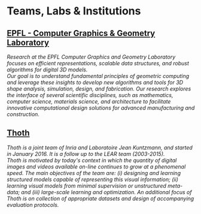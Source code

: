 # Teams, Labs & Institutions

## [EPFL - Computer Graphics & Geometry Laboratory](https://lgg.epfl.ch/research.php)
_Research at the EPFL Computer Graphics and Geometry Laboratory focuses on efficient representations, scalable data structures, and robust algorithms for digital 3D models. 
<br/>Our goal is to understand fundamental principles of geometric computing and leverage these insights to develop new algorithms and tools for 3D shape analysis, simulation, design, and fabrication. Our research explores the interface of several scientific disciplines, such as mathematics, computer science, materials science, and architecture to facilitate innovative computational design solutions for advanced manufacturing and construction._

## [Thoth](https://lear.inrialpes.fr/research.php)
_Thoth is a joint team of Inria and Laboratoire Jean Kuntzmann, and started in January 2016. It is a follow up to the LEAR team (2003-2015).<br/>Thoth is motivated by today's context in which the quantity of digital images and videos available on-line continues to grow at a phenomenal speed. The main objectives of the team are: (i) designing and learning structured models capable of representing this visual information; (ii) learning visual models from minimal supervision or unstructured meta-data; and (iii) large-scale learning and optimization. An additional focus of Thoth is on collection of appropriate datasets and design of accompanying evaluation protocols._
